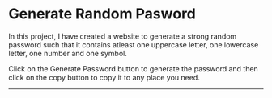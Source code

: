 # Generate Random Pasword

In this project, I have created a website to generate a strong random password such that it contains atleast one uppercase letter, one lowercase letter, one number and one symbol. 

Click on the Generate Password button to generate the password and then click on the copy button to copy it to any place you need.

---